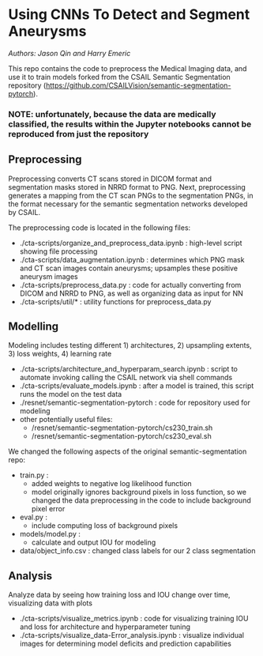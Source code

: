 # Using CNNs To Detect and Segment Aneurysms

*Authors: Jason Qin and Harry Emeric*

This repo contains the code to preprocess the Medical Imaging data, and use it to train models forked from the CSAIL Semantic Segmentation repository (https://github.com/CSAILVision/semantic-segmentation-pytorch).


### NOTE: unfortunately, because the data are medically classified, the results within the Jupyter notebooks cannot be reproduced from just the repository

## Preprocessing
Preprocessing converts CT scans stored in DICOM format and segmentation masks stored in NRRD format to PNG. Next, preprocessing generates a mapping from the CT scan PNGs to the segmentation PNGs, in the format necessary for the semantic segmentation networks developed by CSAIL.

The preprocessing code is located in the following files:
* ./cta-scripts/organize_and_preprocess_data.ipynb : high-level script showing file processing  
* ./cta-scripts/data_augmentation.ipynb : determines which PNG mask and CT scan images contain aneurysms; upsamples these positive aneurysm images  
* ./cta-scripts/preprocess_data.py : code for actually converting from DICOM and NRRD to PNG, as well as organizing data as input for NN  
* ./cta-scripts/util/* : utility functions for preprocess_data.py  

## Modelling
Modeling includes testing different 1) architectures, 2) upsampling extents, 3) loss weights, 4) learning rate  
* ./cta-scripts/architecture_and_hyperparam_search.ipynb : script to automate invoking calling the CSAIL network via shell commands  
* ./cta-scripts/evaluate_models.ipynb : after a model is trained, this script runs the model on the test data  
* ./resnet/semantic-segmentation-pytorch : code for repository used for modeling
* other potentially useful files:
  * /resnet/semantic-segmentation-pytorch/cs230_train.sh
  * /resnet/semantic-segmentation-pytorch/cs230_eval.sh

We changed the following aspects of the original semantic-segmentation repo:  
* train.py :
  * added weights to negative log likelihood function  
  * model originally ignores background pixels in loss function, so we changed the data preprocessing in the code to include background pixel error
* eval.py :
  * include computing loss of background pixels
* models/model.py :
  * calculate and output IOU for modeling
* data/object_info.csv : changed class labels for our 2 class segmentation  

## Analysis
Analyze data by seeing how training loss and IOU change over time, visualizing data with plots  
* ./cta-scripts/visualize_metrics.ipynb : code for visualizing training IOU and loss for architecture and hyperparameter tuning  
* ./cta-scripts/visualize_data-Error_analysis.ipynb : visualize individual images for determining model deficits and prediction capabilities  



